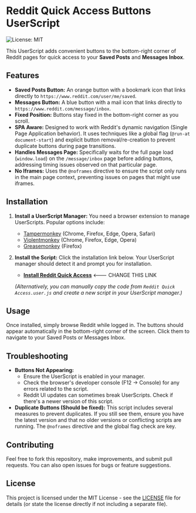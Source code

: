 # Reddit Quick Access Buttons UserScript

![License: MIT](https://img.shields.io/badge/License-MIT-yellow.svg) <!-- Optional Badge -->

This UserScript adds convenient buttons to the bottom-right corner of Reddit pages for quick access to your **Saved Posts** and **Messages Inbox**.

## Features

*   **Saved Posts Button:** An orange button with a bookmark icon that links directly to `https://www.reddit.com/user/me/saved`.
*   **Messages Button:** A blue button with a mail icon that links directly to `https://www.reddit.com/message/inbox`.
*   **Fixed Position:** Buttons stay fixed in the bottom-right corner as you scroll.
*   **SPA Aware:** Designed to work with Reddit's dynamic navigation (Single Page Application behavior). It uses techniques like a global flag (`@run-at document-start`) and explicit button removal/re-creation to prevent duplicate buttons during page transitions.
*   **Handles Messages Page:** Specifically waits for the full page load (`window.load`) on the `/message/inbox` page before adding buttons, addressing timing issues observed on that particular page.
*   **No Iframes:** Uses the `@noframes` directive to ensure the script only runs in the main page context, preventing issues on pages that might use iframes.

## Installation

1.  **Install a UserScript Manager:** You need a browser extension to manage UserScripts. Popular options include:
    *   [Tampermonkey](https://www.tampermonkey.net/) (Chrome, Firefox, Edge, Opera, Safari)
    *   [Violentmonkey](https://violentmonkey.github.io/) (Chrome, Firefox, Edge, Opera)
    *   [Greasemonkey](https://www.greasespot.net/) (Firefox)

2.  **Install the Script:** Click the installation link below. Your UserScript manager should detect it and prompt you for installation.

    *   **[Install Reddit Quick Access](https://github.com/ctrlcmdshft/RedditQuickAccess/raw/refs/heads/main/Reddit-Quick-Access.user.js)** <--- CHANGE THIS LINK
  
    *(Alternatively, you can manually copy the code from `Reddit Quick Access.user.js` and create a new script in your UserScript manager.)*

## Usage

Once installed, simply browse Reddit while logged in. The buttons should appear automatically in the bottom-right corner of the screen. Click them to navigate to your Saved Posts or Messages Inbox.

## Troubleshooting

*   **Buttons Not Appearing:**
    *   Ensure the UserScript is enabled in your manager.
    *   Check the browser's developer console (F12 -> Console) for any errors related to the script.
    *   Reddit UI updates can sometimes break UserScripts. Check if there's a newer version of this script.
*   **Duplicate Buttons (Should be fixed):** This script includes several measures to prevent duplicates. If you still see them, ensure you have the latest version and that no older versions or conflicting scripts are running. The `@noframes` directive and the global flag check are key.

## Contributing

Feel free to fork this repository, make improvements, and submit pull requests. You can also open issues for bugs or feature suggestions.

## License

This project is licensed under the MIT License - see the [LICENSE](LICENSE) file for details (or state the license directly if not including a separate file).
